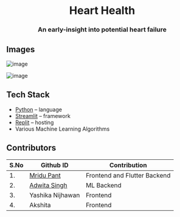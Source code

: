 <div align="center">
  <h1 align="center">Heart Health</h1>
  <h3>An early-insight into potential heart failure</h3>
</div>

## Images
![image](https://github.com/AdwitaSingh1711/HFP_Streamlit_App/assets/108565358/42d5d4fd-3969-4780-90e3-ef2d6c2cef47)

![image](https://github.com/AdwitaSingh1711/HFP_Streamlit_App/assets/108565358/edb9d3d1-8673-4133-80b4-d5fd3c17c925)



## Tech Stack

- [Python](https://docs.python.org/3/) – language
- [Streamlit](https://docs.streamlit.io/) – framework
- [Replit](https://replit.com/) – hosting
- Various Machine Learning Algorithms

## Contributors

| S.No | Github ID                                          | Contribution                 |
| ---- | -------------------------------------------------- | ---------------------------- |
| 1.   | [Mridu Pant](https://github.com/mridu-pant)        | Frontend and Flutter Backend |
| 2.   | [Adwita Singh](https://github.com/AdwitaSingh1711) | ML Backend                   |
| 3.   | Yashika Nijhawan                                   | Frontend                     |
| 4.   | Akshita                                            | Frontend                     |
